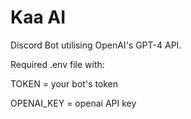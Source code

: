 # Kaa AI
Discord Bot utilising OpenAI's GPT-4 API.


Required .env file with:

TOKEN = your bot's token

OPENAI_KEY = openai API key
